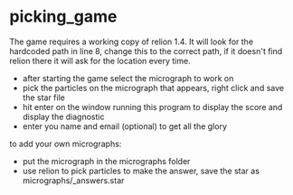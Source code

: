 # picking_game
The game requires a working copy of relion 1.4.  It will look for the hardcoded path in line 8, change this to the correct path, if it doesn't find relion there it will ask for the location every time.

- after starting the game select the micrograph to work on
- pick the particles on the micrograph that appears, right click and save the star file
- hit enter on the window running this program to display the score and display the diagnostic
- enter you name and email (optional) to get all the glory

to add your own micrographs:
- put the micrograph in the micrographs folder
- use relion to pick particles to make the answer, save the star as micrographs/<filename>_answers.star


